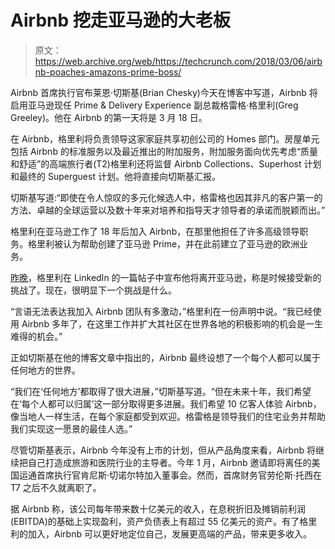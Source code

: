 # Airbnb 挖走亚马逊的大老板 

> 原文：<https://web.archive.org/web/https://techcrunch.com/2018/03/06/airbnb-poaches-amazons-prime-boss/>

Airbnb 首席执行官布莱恩·切斯基(Brian Chesky)今天在博客中写道，Airbnb 将启用亚马逊现任 Prime & Delivery Experience 副总裁格雷格·格里利(Greg Greeley)。他在 Airbnb 的第一天将是 3 月 18 日。

在 Airbnb，格里利将负责领导这家家庭共享初创公司的 Homes 部门。房屋单元包括 Airbnb 的标准服务以及最近推出的附加服务，附加服务面向优先考虑“质量和舒适”的高端旅行者(T2)格里利还将监督 Airbnb Collections、Superhost 计划和最终的 Superguest 计划。他将直接向切斯基汇报。

切斯基写道:“即使在令人惊叹的多元化候选人中，格雷格也因其非凡的客户第一的方法、卓越的全球运营以及数十年来对培养和指导天才领导者的承诺而脱颖而出。”

格里利在亚马逊工作了 18 年后加入 Airbnb，在那里他担任了许多高级领导职务。格里利被认为帮助创建了亚马逊 Prime，并在此前建立了亚马逊的欧洲业务。

[昨晚](https://web.archive.org/web/20221209105202/https://techcrunch.com/2018/03/06/amazon-prime-boss-leaves-company/)，格里利在 LinkedIn 的一篇帖子中宣布他将离开亚马逊，称是时候接受新的挑战了。现在，很明显下一个挑战是什么。

“言语无法表达我加入 Airbnb 团队有多激动，”格里利在一份声明中说。“我已经使用 Airbnb 多年了，在这里工作并扩大其社区在世界各地的积极影响的机会是一生难得的机会。”

正如切斯基在他的博客文章中指出的，Airbnb 最终设想了一个每个人都可以属于任何地方的世界。

“我们在‘任何地方’都取得了很大进展，”切斯基写道。“但在未来十年，我们希望在‘每个人都可以归属’这一部分取得更多进展。我们希望 10 亿客人体验 Airbnb，像当地人一样生活，在每个家庭都受到欢迎。格雷格是领导我们的住宅业务并帮助我们实现这一愿景的最佳人选。”

尽管切斯基表示，Airbnb 今年没有上市的计划，但从产品角度来看，Airbnb 将继续把自己打造成旅游和医院行业的主导者。今年 1 月，Airbnb 邀请即将离任的美国运通首席执行官肯尼斯·切诺尔特加入董事会。然而，首席财务官劳伦斯·托西在 T7 之后不久就离职了。

据 Airbnb 称，该公司每年带来数十亿美元的收入，在息税折旧及摊销前利润(EBITDA)的基础上实现盈利，资产负债表上有超过 55 亿美元的资产。有了格里利的加入，Airbnb 可以更好地定位自己，发展更高端的产品，带来更多收入。